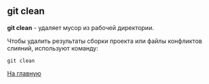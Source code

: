 ## git clean
**git clean** - удаляет мусор из рабочей директории.

Чтобы удалить  результаты сборки проекта или файлы конфликтов слияний, используют команду:

```bash=
git clean
```



[На главную](readme.md)